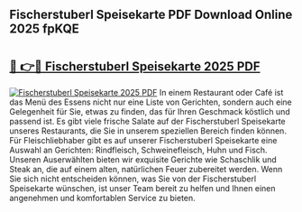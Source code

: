 ## Fischerstuberl Speisekarte PDF Download Online 2025 fpKQE

# <h2><a href="http://gc9mdm.nevu.top/?p=Fischerstuberl+Speisekarte">🔗 👉🔴 Fischerstuberl Speisekarte 2025 PDF</a></h2>

[![Fischerstuberl Speisekarte 2025 PDF](https://i.imgur.com/dBaPXMq.png)](http://gc9mdm.nevu.top/?p=Fischerstuberl+Speisekarte)
In einem Restaurant oder Café ist das Menü des Essens nicht nur eine Liste von Gerichten, sondern auch eine Gelegenheit für Sie, etwas zu finden, das für Ihren Geschmack köstlich und passend ist. Es gibt viele frische Salate auf der Fischerstuberl Speisekarte unseres Restaurants, die Sie in unserem speziellen Bereich finden können. Für Fleischliebhaber gibt es auf unserer Fischerstuberl Speisekarte eine Auswahl an Gerichten: Rindfleisch, Schweinefleisch, Huhn und Fisch. Unseren Auserwählten bieten wir exquisite Gerichte wie Schaschlik und Steak an, die auf einem alten, natürlichen Feuer zubereitet werden. Wenn Sie sich nicht entscheiden können, was Sie von der Fischerstuberl Speisekarte wünschen, ist unser Team bereit zu helfen und Ihnen einen angenehmen und komfortablen Service zu bieten.
